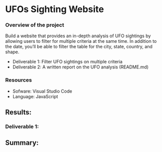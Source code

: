 # UFOs Sighting Website

### Overview of the project

Build a website that provides an in-depth analysis of UFO sightings by allowing users to filter for multiple criteria at the same time. In addition to the date, you’ll be able to filter the table for the city, state, country, and shape.

- Deliverable 1: Filter UFO sightings on multiple criteria
- Deliverable 2: A written report on the UFO analysis (README.md)

### Resources
- Sofware: Visual Studio Code
- Language: JavaScript

## Results: 

### Deliverable 1:

## Summary:
